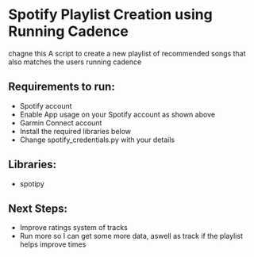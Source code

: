 # Spotify Playlist Creation using Running Cadence

chagne this A script to create a new playlist of recommended songs that also matches the users running cadence

## Requirements to run:
* Spotify account
* Enable App usage on your Spotify account as shown above
* Garmin Connect account
* Install the required libraries below
* Change spotify_credentials.py with your details

## Libraries:
* spotipy

## Next Steps:
* Improve ratings system of tracks 
* Run more so I can get some more data, aswell as track if the playlist helps improve times
